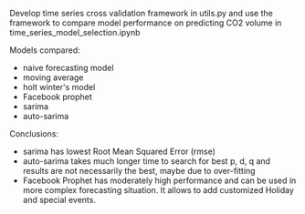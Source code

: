 Develop time series cross validation framework in utils.py and use the framework to compare model performance on predicting CO2 volume in time_series_model_selection.ipynb

Models compared:
- naive forecasting model
- moving average
- holt winter's model
- Facebook prophet
- sarima
- auto-sarima


Conclusions:
- sarima has lowest Root Mean Squared Error (rmse)
- auto-sarima takes much longer time to search for best p, d, q and results are not necessarily the best, maybe due to over-fitting
- Facebook Prophet has moderately high performance and can be used in more complex forecasting situation. It allows to add customized Holiday and special events.





